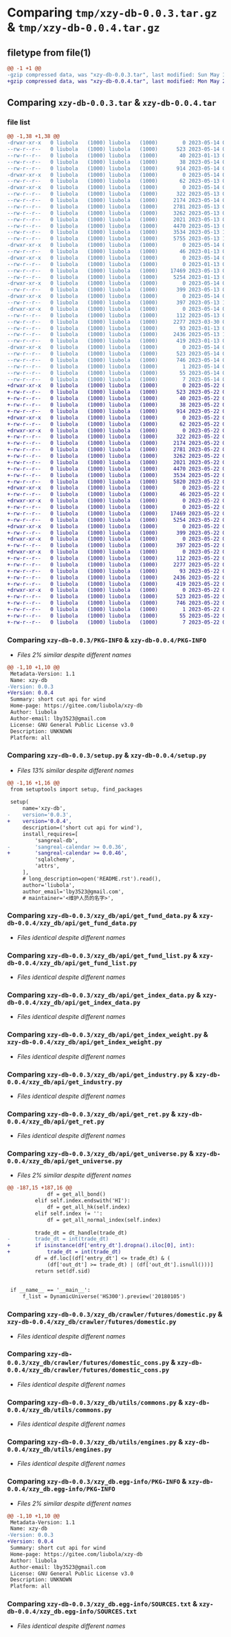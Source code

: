 # Comparing `tmp/xzy-db-0.0.3.tar.gz` & `tmp/xzy-db-0.0.4.tar.gz`

## filetype from file(1)

```diff
@@ -1 +1 @@
-gzip compressed data, was "xzy-db-0.0.3.tar", last modified: Sun May 14 02:29:14 2023, max compression
+gzip compressed data, was "xzy-db-0.0.4.tar", last modified: Mon May 22 08:11:27 2023, max compression
```

## Comparing `xzy-db-0.0.3.tar` & `xzy-db-0.0.4.tar`

### file list

```diff
@@ -1,38 +1,38 @@
-drwxr-xr-x   0 liubola   (1000) liubola   (1000)        0 2023-05-14 02:29:14.074061 xzy-db-0.0.3/
--rw-r--r--   0 liubola   (1000) liubola   (1000)      523 2023-05-14 02:29:14.074061 xzy-db-0.0.3/PKG-INFO
--rw-r--r--   0 liubola   (1000) liubola   (1000)       40 2023-01-13 02:27:03.000000 xzy-db-0.0.3/README.md
--rw-r--r--   0 liubola   (1000) liubola   (1000)       38 2023-05-14 02:29:14.074061 xzy-db-0.0.3/setup.cfg
--rw-r--r--   0 liubola   (1000) liubola   (1000)      914 2023-05-14 02:29:13.000000 xzy-db-0.0.3/setup.py
-drwxr-xr-x   0 liubola   (1000) liubola   (1000)        0 2023-05-14 02:29:14.074061 xzy-db-0.0.3/xzy_db/
--rw-r--r--   0 liubola   (1000) liubola   (1000)       62 2023-05-13 00:53:10.000000 xzy-db-0.0.3/xzy_db/__init__.py
-drwxr-xr-x   0 liubola   (1000) liubola   (1000)        0 2023-05-14 02:29:14.074061 xzy-db-0.0.3/xzy_db/api/
--rw-r--r--   0 liubola   (1000) liubola   (1000)      322 2023-05-13 00:53:10.000000 xzy-db-0.0.3/xzy_db/api/__init__.py
--rw-r--r--   0 liubola   (1000) liubola   (1000)     2174 2023-05-14 02:23:05.000000 xzy-db-0.0.3/xzy_db/api/get_fund_data.py
--rw-r--r--   0 liubola   (1000) liubola   (1000)     2781 2023-05-13 00:53:10.000000 xzy-db-0.0.3/xzy_db/api/get_fund_list.py
--rw-r--r--   0 liubola   (1000) liubola   (1000)     3262 2023-05-13 00:53:10.000000 xzy-db-0.0.3/xzy_db/api/get_index_data.py
--rw-r--r--   0 liubola   (1000) liubola   (1000)     2021 2023-05-13 00:53:10.000000 xzy-db-0.0.3/xzy_db/api/get_index_weight.py
--rw-r--r--   0 liubola   (1000) liubola   (1000)     4470 2023-05-13 00:53:10.000000 xzy-db-0.0.3/xzy_db/api/get_industry.py
--rw-r--r--   0 liubola   (1000) liubola   (1000)     3534 2023-05-13 12:47:07.000000 xzy-db-0.0.3/xzy_db/api/get_ret.py
--rw-r--r--   0 liubola   (1000) liubola   (1000)     5755 2023-05-13 14:28:05.000000 xzy-db-0.0.3/xzy_db/api/get_universe.py
-drwxr-xr-x   0 liubola   (1000) liubola   (1000)        0 2023-05-14 02:29:14.074061 xzy-db-0.0.3/xzy_db/crawler/
--rw-r--r--   0 liubola   (1000) liubola   (1000)       46 2023-01-13 02:27:03.000000 xzy-db-0.0.3/xzy_db/crawler/__init__.py
-drwxr-xr-x   0 liubola   (1000) liubola   (1000)        0 2023-05-14 02:29:14.074061 xzy-db-0.0.3/xzy_db/crawler/futures/
--rw-r--r--   0 liubola   (1000) liubola   (1000)        0 2023-01-13 02:27:03.000000 xzy-db-0.0.3/xzy_db/crawler/futures/__init__.py
--rw-r--r--   0 liubola   (1000) liubola   (1000)    17469 2023-05-13 00:53:10.000000 xzy-db-0.0.3/xzy_db/crawler/futures/domestic.py
--rw-r--r--   0 liubola   (1000) liubola   (1000)     5254 2023-01-13 02:27:03.000000 xzy-db-0.0.3/xzy_db/crawler/futures/domestic_cons.py
-drwxr-xr-x   0 liubola   (1000) liubola   (1000)        0 2023-05-14 02:29:14.074061 xzy-db-0.0.3/xzy_db/hk_sangreal_calendar/
--rw-r--r--   0 liubola   (1000) liubola   (1000)      399 2023-05-13 00:53:10.000000 xzy-db-0.0.3/xzy_db/hk_sangreal_calendar/__init__.py
-drwxr-xr-x   0 liubola   (1000) liubola   (1000)        0 2023-05-14 02:29:14.074061 xzy-db-0.0.3/xzy_db/sangreal_calendar/
--rw-r--r--   0 liubola   (1000) liubola   (1000)      397 2023-05-13 12:44:00.000000 xzy-db-0.0.3/xzy_db/sangreal_calendar/__init__.py
-drwxr-xr-x   0 liubola   (1000) liubola   (1000)        0 2023-05-14 02:29:14.074061 xzy-db-0.0.3/xzy_db/utils/
--rw-r--r--   0 liubola   (1000) liubola   (1000)      112 2023-05-13 00:53:10.000000 xzy-db-0.0.3/xzy_db/utils/__init__.py
--rw-r--r--   0 liubola   (1000) liubola   (1000)     2277 2023-03-30 06:40:40.000000 xzy-db-0.0.3/xzy_db/utils/commons.py
--rw-r--r--   0 liubola   (1000) liubola   (1000)       93 2023-01-13 02:27:03.000000 xzy-db-0.0.3/xzy_db/utils/datetime_handle.py
--rw-r--r--   0 liubola   (1000) liubola   (1000)     2436 2023-05-13 12:36:51.000000 xzy-db-0.0.3/xzy_db/utils/engines.py
--rw-r--r--   0 liubola   (1000) liubola   (1000)      419 2023-01-13 02:27:03.000000 xzy-db-0.0.3/xzy_db/utils/fund_type.py
-drwxr-xr-x   0 liubola   (1000) liubola   (1000)        0 2023-05-14 02:29:14.074061 xzy-db-0.0.3/xzy_db.egg-info/
--rw-r--r--   0 liubola   (1000) liubola   (1000)      523 2023-05-14 02:29:13.000000 xzy-db-0.0.3/xzy_db.egg-info/PKG-INFO
--rw-r--r--   0 liubola   (1000) liubola   (1000)      746 2023-05-14 02:29:13.000000 xzy-db-0.0.3/xzy_db.egg-info/SOURCES.txt
--rw-r--r--   0 liubola   (1000) liubola   (1000)        1 2023-05-14 02:29:13.000000 xzy-db-0.0.3/xzy_db.egg-info/dependency_links.txt
--rw-r--r--   0 liubola   (1000) liubola   (1000)       55 2023-05-14 02:29:13.000000 xzy-db-0.0.3/xzy_db.egg-info/requires.txt
--rw-r--r--   0 liubola   (1000) liubola   (1000)        7 2023-05-14 02:29:13.000000 xzy-db-0.0.3/xzy_db.egg-info/top_level.txt
+drwxr-xr-x   0 liubola   (1000) liubola   (1000)        0 2023-05-22 08:11:27.029255 xzy-db-0.0.4/
+-rw-r--r--   0 liubola   (1000) liubola   (1000)      523 2023-05-22 08:11:27.029255 xzy-db-0.0.4/PKG-INFO
+-rw-r--r--   0 liubola   (1000) liubola   (1000)       40 2023-05-22 08:05:17.000000 xzy-db-0.0.4/README.md
+-rw-r--r--   0 liubola   (1000) liubola   (1000)       38 2023-05-22 08:11:27.029255 xzy-db-0.0.4/setup.cfg
+-rw-r--r--   0 liubola   (1000) liubola   (1000)      914 2023-05-22 08:11:26.000000 xzy-db-0.0.4/setup.py
+drwxr-xr-x   0 liubola   (1000) liubola   (1000)        0 2023-05-22 08:11:27.019255 xzy-db-0.0.4/xzy_db/
+-rw-r--r--   0 liubola   (1000) liubola   (1000)       62 2023-05-22 08:05:17.000000 xzy-db-0.0.4/xzy_db/__init__.py
+drwxr-xr-x   0 liubola   (1000) liubola   (1000)        0 2023-05-22 08:11:27.019255 xzy-db-0.0.4/xzy_db/api/
+-rw-r--r--   0 liubola   (1000) liubola   (1000)      322 2023-05-22 08:05:17.000000 xzy-db-0.0.4/xzy_db/api/__init__.py
+-rw-r--r--   0 liubola   (1000) liubola   (1000)     2174 2023-05-22 08:05:17.000000 xzy-db-0.0.4/xzy_db/api/get_fund_data.py
+-rw-r--r--   0 liubola   (1000) liubola   (1000)     2781 2023-05-22 08:05:17.000000 xzy-db-0.0.4/xzy_db/api/get_fund_list.py
+-rw-r--r--   0 liubola   (1000) liubola   (1000)     3262 2023-05-22 08:05:17.000000 xzy-db-0.0.4/xzy_db/api/get_index_data.py
+-rw-r--r--   0 liubola   (1000) liubola   (1000)     2021 2023-05-22 08:05:17.000000 xzy-db-0.0.4/xzy_db/api/get_index_weight.py
+-rw-r--r--   0 liubola   (1000) liubola   (1000)     4470 2023-05-22 08:05:17.000000 xzy-db-0.0.4/xzy_db/api/get_industry.py
+-rw-r--r--   0 liubola   (1000) liubola   (1000)     3534 2023-05-22 08:05:17.000000 xzy-db-0.0.4/xzy_db/api/get_ret.py
+-rw-r--r--   0 liubola   (1000) liubola   (1000)     5820 2023-05-22 08:10:07.000000 xzy-db-0.0.4/xzy_db/api/get_universe.py
+drwxr-xr-x   0 liubola   (1000) liubola   (1000)        0 2023-05-22 08:11:27.019255 xzy-db-0.0.4/xzy_db/crawler/
+-rw-r--r--   0 liubola   (1000) liubola   (1000)       46 2023-05-22 08:05:17.000000 xzy-db-0.0.4/xzy_db/crawler/__init__.py
+drwxr-xr-x   0 liubola   (1000) liubola   (1000)        0 2023-05-22 08:11:27.029255 xzy-db-0.0.4/xzy_db/crawler/futures/
+-rw-r--r--   0 liubola   (1000) liubola   (1000)        0 2023-05-22 08:05:17.000000 xzy-db-0.0.4/xzy_db/crawler/futures/__init__.py
+-rw-r--r--   0 liubola   (1000) liubola   (1000)    17469 2023-05-22 08:05:17.000000 xzy-db-0.0.4/xzy_db/crawler/futures/domestic.py
+-rw-r--r--   0 liubola   (1000) liubola   (1000)     5254 2023-05-22 08:05:17.000000 xzy-db-0.0.4/xzy_db/crawler/futures/domestic_cons.py
+drwxr-xr-x   0 liubola   (1000) liubola   (1000)        0 2023-05-22 08:11:27.029255 xzy-db-0.0.4/xzy_db/hk_sangreal_calendar/
+-rw-r--r--   0 liubola   (1000) liubola   (1000)      399 2023-05-22 08:05:17.000000 xzy-db-0.0.4/xzy_db/hk_sangreal_calendar/__init__.py
+drwxr-xr-x   0 liubola   (1000) liubola   (1000)        0 2023-05-22 08:11:27.029255 xzy-db-0.0.4/xzy_db/sangreal_calendar/
+-rw-r--r--   0 liubola   (1000) liubola   (1000)      397 2023-05-22 08:05:17.000000 xzy-db-0.0.4/xzy_db/sangreal_calendar/__init__.py
+drwxr-xr-x   0 liubola   (1000) liubola   (1000)        0 2023-05-22 08:11:27.029255 xzy-db-0.0.4/xzy_db/utils/
+-rw-r--r--   0 liubola   (1000) liubola   (1000)      112 2023-05-22 08:05:17.000000 xzy-db-0.0.4/xzy_db/utils/__init__.py
+-rw-r--r--   0 liubola   (1000) liubola   (1000)     2277 2023-05-22 08:05:17.000000 xzy-db-0.0.4/xzy_db/utils/commons.py
+-rw-r--r--   0 liubola   (1000) liubola   (1000)       93 2023-05-22 08:05:17.000000 xzy-db-0.0.4/xzy_db/utils/datetime_handle.py
+-rw-r--r--   0 liubola   (1000) liubola   (1000)     2436 2023-05-22 08:05:17.000000 xzy-db-0.0.4/xzy_db/utils/engines.py
+-rw-r--r--   0 liubola   (1000) liubola   (1000)      419 2023-05-22 08:05:17.000000 xzy-db-0.0.4/xzy_db/utils/fund_type.py
+drwxr-xr-x   0 liubola   (1000) liubola   (1000)        0 2023-05-22 08:11:27.019255 xzy-db-0.0.4/xzy_db.egg-info/
+-rw-r--r--   0 liubola   (1000) liubola   (1000)      523 2023-05-22 08:11:26.000000 xzy-db-0.0.4/xzy_db.egg-info/PKG-INFO
+-rw-r--r--   0 liubola   (1000) liubola   (1000)      746 2023-05-22 08:11:26.000000 xzy-db-0.0.4/xzy_db.egg-info/SOURCES.txt
+-rw-r--r--   0 liubola   (1000) liubola   (1000)        1 2023-05-22 08:11:26.000000 xzy-db-0.0.4/xzy_db.egg-info/dependency_links.txt
+-rw-r--r--   0 liubola   (1000) liubola   (1000)       55 2023-05-22 08:11:26.000000 xzy-db-0.0.4/xzy_db.egg-info/requires.txt
+-rw-r--r--   0 liubola   (1000) liubola   (1000)        7 2023-05-22 08:11:26.000000 xzy-db-0.0.4/xzy_db.egg-info/top_level.txt
```

### Comparing `xzy-db-0.0.3/PKG-INFO` & `xzy-db-0.0.4/PKG-INFO`

 * *Files 2% similar despite different names*

```diff
@@ -1,10 +1,10 @@
 Metadata-Version: 1.1
 Name: xzy-db
-Version: 0.0.3
+Version: 0.0.4
 Summary: short cut api for wind
 Home-page: https://gitee.com/liubola/xzy-db
 Author: liubola
 Author-email: lby3523@gmail.com
 License: GNU General Public License v3.0
 Description: UNKNOWN
 Platform: all
```

### Comparing `xzy-db-0.0.3/setup.py` & `xzy-db-0.0.4/setup.py`

 * *Files 13% similar despite different names*

```diff
@@ -1,16 +1,16 @@
 from setuptools import setup, find_packages
 
 setup(
     name='xzy-db',
-    version='0.0.3',
+    version='0.0.4',
     description=('short cut api for wind'),
     install_requires=[
         'sangreal-db',
-        'sangreal-calendar >= 0.0.36',
+        'sangreal-calendar >= 0.0.46',
         'sqlalchemy',
         'attrs',
     ],
     # long_description=open('README.rst').read(),
     author='liubola',
     author_email='lby3523@gmail.com',
     # maintainer='<维护人员的名字>',
```

### Comparing `xzy-db-0.0.3/xzy_db/api/get_fund_data.py` & `xzy-db-0.0.4/xzy_db/api/get_fund_data.py`

 * *Files identical despite different names*

### Comparing `xzy-db-0.0.3/xzy_db/api/get_fund_list.py` & `xzy-db-0.0.4/xzy_db/api/get_fund_list.py`

 * *Files identical despite different names*

### Comparing `xzy-db-0.0.3/xzy_db/api/get_index_data.py` & `xzy-db-0.0.4/xzy_db/api/get_index_data.py`

 * *Files identical despite different names*

### Comparing `xzy-db-0.0.3/xzy_db/api/get_index_weight.py` & `xzy-db-0.0.4/xzy_db/api/get_index_weight.py`

 * *Files identical despite different names*

### Comparing `xzy-db-0.0.3/xzy_db/api/get_industry.py` & `xzy-db-0.0.4/xzy_db/api/get_industry.py`

 * *Files identical despite different names*

### Comparing `xzy-db-0.0.3/xzy_db/api/get_ret.py` & `xzy-db-0.0.4/xzy_db/api/get_ret.py`

 * *Files identical despite different names*

### Comparing `xzy-db-0.0.3/xzy_db/api/get_universe.py` & `xzy-db-0.0.4/xzy_db/api/get_universe.py`

 * *Files 2% similar despite different names*

```diff
@@ -187,15 +187,16 @@
             df = get_all_bond()
         elif self.index.endswith('HI'):
             df = get_all_hk(self.index)
         elif self.index != '':
             df = get_all_normal_index(self.index)
 
         trade_dt = dt_handle(trade_dt)
-        trade_dt = int(trade_dt)
+        if isinstance(df['entry_dt'].dropna().iloc[0], int):
+            trade_dt = int(trade_dt)
         df = df.loc[(df['entry_dt'] <= trade_dt) & (
             (df['out_dt'] >= trade_dt) | (df['out_dt'].isnull()))]
         return set(df.sid)
 
 
 if __name__ == '__main__':
     f_list = DynamicUniverse('HS300').preview('20180105')
```

### Comparing `xzy-db-0.0.3/xzy_db/crawler/futures/domestic.py` & `xzy-db-0.0.4/xzy_db/crawler/futures/domestic.py`

 * *Files identical despite different names*

### Comparing `xzy-db-0.0.3/xzy_db/crawler/futures/domestic_cons.py` & `xzy-db-0.0.4/xzy_db/crawler/futures/domestic_cons.py`

 * *Files identical despite different names*

### Comparing `xzy-db-0.0.3/xzy_db/utils/commons.py` & `xzy-db-0.0.4/xzy_db/utils/commons.py`

 * *Files identical despite different names*

### Comparing `xzy-db-0.0.3/xzy_db/utils/engines.py` & `xzy-db-0.0.4/xzy_db/utils/engines.py`

 * *Files identical despite different names*

### Comparing `xzy-db-0.0.3/xzy_db.egg-info/PKG-INFO` & `xzy-db-0.0.4/xzy_db.egg-info/PKG-INFO`

 * *Files 2% similar despite different names*

```diff
@@ -1,10 +1,10 @@
 Metadata-Version: 1.1
 Name: xzy-db
-Version: 0.0.3
+Version: 0.0.4
 Summary: short cut api for wind
 Home-page: https://gitee.com/liubola/xzy-db
 Author: liubola
 Author-email: lby3523@gmail.com
 License: GNU General Public License v3.0
 Description: UNKNOWN
 Platform: all
```

### Comparing `xzy-db-0.0.3/xzy_db.egg-info/SOURCES.txt` & `xzy-db-0.0.4/xzy_db.egg-info/SOURCES.txt`

 * *Files identical despite different names*


